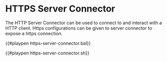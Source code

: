 # HTTPS Server Connector

The HTTP Server Connector can be used to connect to and interact with a HTTP client. Https configurations can be given to server connector to expose a https connection.

{{#playpen https-server-connector.bal}}

{{#playpen https-server-connector.sh}}